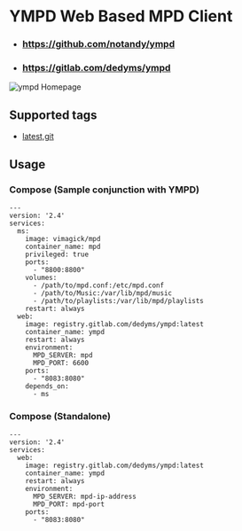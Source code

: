 # YMPD Web Based MPD Client
* ### https://github.com/notandy/ympd
* ### https://gitlab.com/dedyms/ympd
![ympd Homepage](https://i.imgur.com/pV77Mdf.png)

## Supported tags
* [latest,git](https://gitlab.com/dedyms/ympd/-/blob/master/Dockerfile)

## Usage
### Compose (Sample conjunction with YMPD)
```
---
version: '2.4'
services:
  ms:
    image: vimagick/mpd
    container_name: mpd
    privileged: true
    ports:
      - "8800:8800"
    volumes:
      - /path/to/mpd.conf:/etc/mpd.conf
      - /path/to/Music:/var/lib/mpd/music
      - /path/to/playlists:/var/lib/mpd/playlists
    restart: always
  web:
    image: registry.gitlab.com/dedyms/ympd:latest
    container_name: ympd
    restart: always
    environment:
      MPD_SERVER: mpd
      MPD_PORT: 6600
    ports:
      - "8083:8080"
    depends_on:
      - ms
```
### Compose (Standalone)
```
---
version: '2.4'
services:
  web:
    image: registry.gitlab.com/dedyms/ympd:latest
    container_name: ympd
    restart: always
    environment:
      MPD_SERVER: mpd-ip-address
      MPD_PORT: mpd-port
    ports:
      - "8083:8080"
```
